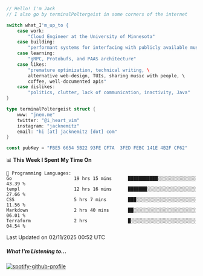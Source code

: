 ```go
// Hello! I'm Jack
// I also go by terminalPoltergeist in some corners of the internet

switch what_I'm_up_to {
    case work:
        "Cloud Engineer at the University of Minnesota"
    case building:
        "performant systems for interfacing with publicly available music datasets"
    case learning:
        "gRPC, Protobufs, and PAAS architecture"
    case likes:
        "premature optimization, technical writing, \
        alternative web-design, TUIs, sharing music with people, \
        coffee, well-documented apis"
    case dislikes:
        "politics, clutter, lack of communication, inactivity, Java"
}

type terminalPoltergeist struct {
    www: "jnem.me"
    twitter: "@i_heart_vim"
    instagram: "jacknemitz"
    email: "hi [at] jacknemitz [dot] com"
}

const pubKey = "FBE5 6654 5B22 93FE CF7A  3FED FEBC 141E 4B2F CF62"
```

<!--START_SECTION:waka-->
📊 **This Week I Spent My Time On** 

```text
💬 Programming Languages: 
Go                       19 hrs 15 mins      ███████████░░░░░░░░░░░░░░   43.39 % 
templ                    12 hrs 16 mins      ███████░░░░░░░░░░░░░░░░░░   27.66 % 
CSS                      5 hrs 7 mins        ███░░░░░░░░░░░░░░░░░░░░░░   11.56 % 
Markdown                 2 hrs 40 mins       ██░░░░░░░░░░░░░░░░░░░░░░░   06.01 % 
Terraform                2 hrs               █░░░░░░░░░░░░░░░░░░░░░░░░   04.54 % 
```


 Last Updated on 02/11/2025 00:52 UTC
<!--END_SECTION:waka-->

##### What I'm Listening to...

[![spotify-github-profile](https://jnem.me/listening-item?maxAge=2592000)](https://jnem.me/listening)
